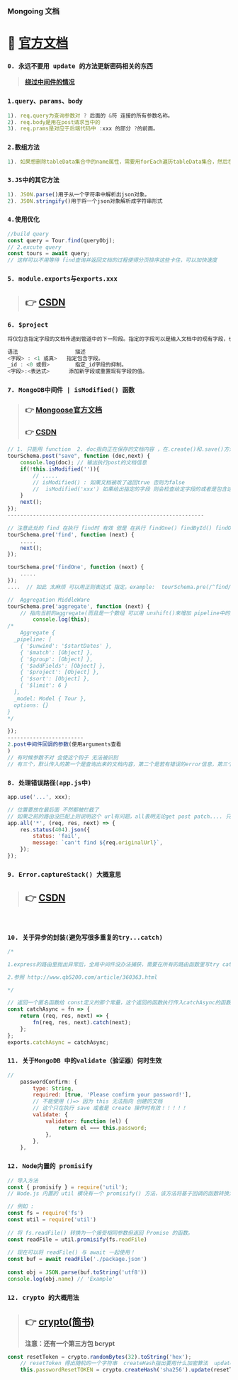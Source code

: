 ### **Mongoing 文档**

 # 🌟 [官方文档](https://mongoing.com/docs/reference/operator/aggregation/group.html)

### `0. 永远不要用 update 的方法更新密码相关的东西`
>  **[绕过中间件的情况](https://mongoosejs.com/docs/middleware.html)**
### `1.query、params、body`

```javascript
1). req.query为查询参数对 ? 后面的 &符 连接的所有参数名称。
2). req.body是用在post请求当中的
3). req.prams是对应于后端代码中 :xxx 的部分 ?的前面。
```

### `2.数组方法`

```javascript
1). 如果想删除tableData集合中的name属性，需要用forEach遍历tableData集合，然后在遍历过程中，直接调用 delete item.name ,就可以把集合中的name属性删除掉
```

### `3.JS中的其它方法`

```javascript
1). JSON.parse()用于从一个字符串中解析出json对象。
2). JSON.stringify()用于将一个json对象解析成字符串形式
```

### `4.使用优化`

```javascript
//build query
const query = Tour.find(queryObj);
// 2.excute query
const tours = await query;
// 这样可以不用等待 find查询并返回文档的过程使得分页排序这些卡住，可以加快速度
```

### `5. module.exports与exports.xxx`

> ## 👉 **[CSDN](https://blog.csdn.net/interestANd/article/details/119058481)**

### `6. $project`

```javascript
将仅包含指定字段的文档传递到管道中的下一阶段。指定的字段可以是输入文档中的现有字段，也可以是新计算的字段

语法	                描述
<字段> : <1 或真>	指定包含字段。
_id : <0 或假>	    指定_id字段的抑制。
<字段>:<表达式>	    添加新字段或重置现有字段的值。
```

### `7. MongoDB中间件 | isModified() 函数` 
> ### 👉 **[Mongoose官方文档](https://mongoosejs.com/docs/middleware.html)**
> ### 👉 **[CSDN](https://blog.csdn.net/caseywei/article/details/109524964)**

```javascript
// 1. 只能用 function  2. doc指向正在保存的文档内容 ，在.create()和.save()方法之前会被调用
tourSchema.post("save", function (doc,next) {
	console.log(doc); // 输出执行post的文档信息
	if(!this.isModified('')){
		// .....
		// isModified() : 如果文档被改了返回true 否则为false 
		//  isModified('xxx') 如果给出指定的字段 则会检查给定字段的或者是包含这个字段的全路径是否被改变 改变了返回true 否则返回false
	}
	next();
});
--------------------------------------------------------------

// 注意此处的 find 在执行 find时 有效 但是 在执行 findOne() findById() findOneAndUpdate() 时 不会进入这个钩子
tourSchema.pre('find', function (next) {
	.....
	next();
});

tourSchema.pre('findOne', function (next) {
	.....
});
....  // 如此 太麻烦 可以用正则表达式 指定。example:  tourSchema.pre(/^find/, function (next) {...});

//  Aggregation MiddleWare
tourSchema.pre('aggregate', function (next) {
	// 指向当前的aggregate(而且是一个数组 可以用 unshift()来增加 pipeline中的内容 以此来进一步分类、分组或者是过滤...)
		console.log(this);
/*
	Aggregate {
  _pipeline: [
    { '$unwind': '$startDates' },
    { '$match': [Object] },
    { '$group': [Object] },
    { '$addFields': [Object] },
    { '$project': [Object] },
    { '$sort': [Object] },
    { '$limit': 6 }
  ],
  _model: Model { Tour },
  options: {}
}
*/

});
------------------------
2.post中间件回调的参数(使用arguments查看
)
// 有时候参数不对 会使这个钩子 无法被识别
// 有三个，默认传入的第一个是查询出来的文档内容，第二个是若有错误的error信息，第三个是next函数
```

### `8. 处理错误路径(app.js中)`

```javascript
app.use('...', xxx);

// 位置要放在最后面 不然都被拦截了
// 如果之前的路由没匹配上则说明这个 url有问题，all表明无论get post patch.... 只要没进入上面正确的路由那么都会被这个匹配，进入这个处理
app.all('*', (req, res, next) => {
	res.status(404).json({
		status: 'fail',
		message: `can't find ${req.originalUrl}`,
	});
});
```

### `9. Error.captureStack() 大概意思`  
>## 👉 **[CSDN](https://zwkkkk1.blog.csdn.net/article/details/83316772?spm=1001.2101.3001.6650.2&depth_1-utm_source=distribute.pc_relevant.none-task-blog-2%7Edefault%7ECTRLIST%7ERate-2-83316772-blog-120124102.t0_edu_mix&utm_relevant_index=3)** 

<br>

### `10. 关于异步的封装(避免写很多重复的try...catch)`

```javascript
/*  

1.express的路由里抛出异常后，全局中间件没办法捕获，需要在所有的路由函数里写try catch，这坑爹的逻辑让人每次都要多写n行代码  所以单独提取一个catchAsync.js文件 导入其他文件中 使用该方法

2.参照 http://www.qb5200.com/article/360363.html 

*/

// 返回一个匿名函数给 const定义的那个常量，这个返回的函数执行传入catchAsync的函数fn，并调用catch捕获异常
const catchAsync = fn => {
	return (req, res, next) => {
		fn(req, res, next).catch(next);
	};
};
exports.catchAsync = catchAsync;
```

### `11. 关于MongoDB 中的validate（验证器）何时生效`

```javascript
//
	passwordConfirm: {
		type: String,
		required: [true, 'Please confirm your password!'],
		// 不能使用 ()=> 因为 this 无法指向 创建的文档
		// 这个只在执行 save 或者是 create 操作时有效！！！！！
		validate: {
			validator: function (el) {
				return el === this.password;
			},
		},
	},
```

### `12. Node内置的 promisify`

```javascript
// 导入方法
const { promisify } = require('util');
// Node.js 内置的 util 模块有一个 promisify() 方法，该方法将基于回调的函数转换为基于 Promise 的函数。这使您可以将 Promise 链和 async/await 与基于回调的 API 结合使用。

// 例如 :
const fs = require('fs')
const util = require('util')
​
// 将 fs.readFile() 转换为一个接受相同参数但返回 Promise 的函数。
const readFile = util.promisify(fs.readFile)
​
// 现在可以将 readFile() 与 await 一起使用！
const buf = await readFile('./package.json')
​
const obj = JSON.parse(buf.toString('utf8'))
console.log(obj.name) // 'Example'
```
### `12. crypto 的大概用法` 
>## 👉  **[crypto(简书) ](https://www.jianshu.com/p/f94a6c8cafaa)**  
> **注意：还有一个第三方包 bcrypt**
```javascript
const resetToken = crypto.randomBytes(32).toString('hex');
	// resetToken 得出随机的一个字符串  createHash指出要用什么加密算法  update 的参数是需要加密的数据。 update() 可以多次被调用，多次调用只是简单的把要加密的结果拼接起来。digest指明用什么形式输出这个字符串
	this.passwordResetTOKEN = crypto.createHash('sha256').update(resetToken).digest('hex');

```